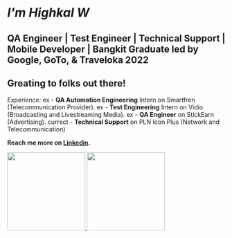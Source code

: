 *I'm Highkal W*
==
QA Engineer | Test Engineer | Technical Support | Mobile Developer | Bangkit Graduate led by Google, GoTo, & Traveloka 2022
-- 

Greating to folks out there! 
--
*Experience:*
ex - **QA Automation Engineering** Intern on Smartfren (Telecommunication Provider).
ex - **Test Engineering** Intern on Vidio (Broadcasting and Livestreaming Media).
ex - **QA Engineer**  on StickEarn (Advertising).
currect - **Technical Support** on PLN Icon Plus (Network and Telecommunication)

**Reach me more on [Linkedin](https://www.linkedin.com/in/highkalw).**

<p align="left">
<a href="https://github.com/HighkalW">
  <img height="180em" src="https://github-readme-stats-eight-theta.vercel.app/api?username=HighkalW&show_icons=true&theme=algolia&include_all_commits=true&count_private=true"/>
  <img height="180em" src="https://github-readme-stats-eight-theta.vercel.app/api/top-langs/?username=HighkalW&layout=compact&langs_count=8&theme=algolia"/>
</a>
</p>
